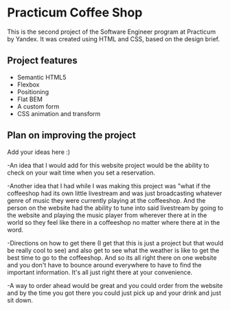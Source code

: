 # Practicum Coffee Shop

This is the second project of the Software Engineer program at Practicum by Yandex. It was created using HTML and CSS, based on the design brief.

## Project features

- Semantic HTML5
- Flexbox
- Positioning
- Flat BEM
- A custom form
- CSS animation and transform

## Plan on improving the project

Add your ideas here :)

-An idea that I would add for this website project would be the ability to check on your wait time when you set a reservation.

-Another idea that I had while I was making this project was "what if the coffeeshop had its own little livestream and was just broadcasting whatever genre of music they were currently playing at the coffeeshop. And the person on the website had the ability to tune into said livestream by going to the website and playing the music player from wherever there at in the world so they feel like there in a coffeeshop no matter where there at in the word.

-Directions on how to get there (I get that this is just a project but that would be really cool to see) and also get to see what the weather is like to get the best time to go to the coffeeshop. And so its all right there on one website and you don't have to bounce around everywhere to have to find the important information. It's all just right there at your convenience.

-A way to order ahead would be great and you could order from the website and by the time you got there you could just pick up and your drink and just sit down.
